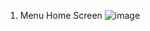 1. Menu Home Screen
   ![image](https://github.com/221110891ReganEdricOnggatta/TampilanEWallet/assets/165289168/af47db46-b0ca-4207-9874-56fee6739d18)
